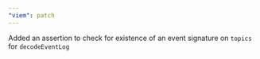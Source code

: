 ```yaml
---
"viem": patch
---
```


Added an assertion to check for existence of an event signature on `topics` for `decodeEventLog`
